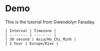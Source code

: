 # Demo

This is the tutorial from Gwendolyn Faraday.  
```
| Interval | Timezone |
| -------- | -------- |
| 30 second | Asia/Ho_Chi_Minh |
| 2 hour | Europe/Kiev |
```
